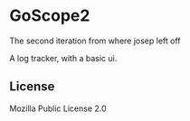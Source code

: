 # GoScope2

The second iteration from where josep left off

A log tracker, with a basic ui.

## License

Mozilla Public License 2.0
